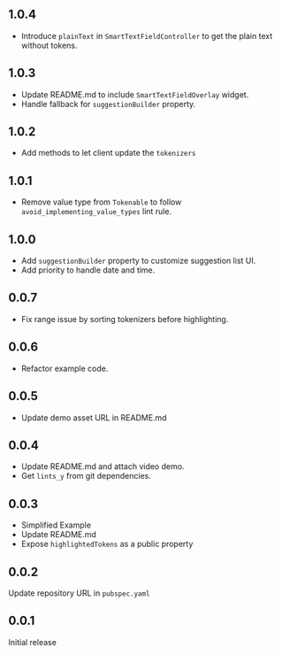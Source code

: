 ## 1.0.4

- Introduce `plainText` in `SmartTextFieldController` to get the plain text without tokens.

## 1.0.3

- Update README.md to include `SmartTextFieldOverlay` widget.
- Handle fallback for `suggestionBuilder` property.

## 1.0.2

- Add methods to let client update the `tokenizers`

## 1.0.1

- Remove value type from `Tokenable` to follow `avoid_implementing_value_types` lint rule.

## 1.0.0

- Add `suggestionBuilder` property to customize suggestion list UI.
- Add priority to handle date and time.

## 0.0.7

- Fix range issue by sorting tokenizers before highlighting.

## 0.0.6

- Refactor example code.

## 0.0.5

- Update demo asset URL in README.md

## 0.0.4

- Update README.md and attach video demo.
- Get `lints_y` from git dependencies.

## 0.0.3

- Simplified Example
- Update README.md
- Expose `highlightedTokens` as a public property

## 0.0.2

Update repository URL in `pubspec.yaml`

## 0.0.1

Initial release
